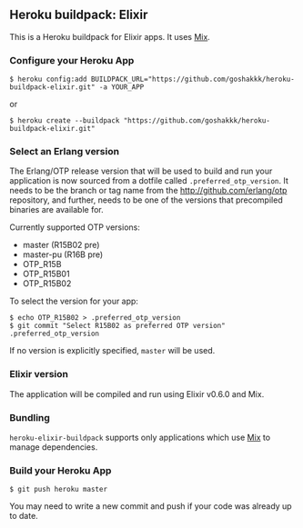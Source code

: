 ## Heroku buildpack: Elixir

This is a Heroku buildpack for Elixir apps. It uses
[Mix](http://elixir-lang.org/getting_started/mix.html).

### Configure your Heroku App

    $ heroku config:add BUILDPACK_URL="https://github.com/goshakkk/heroku-buildpack-elixir.git" -a YOUR_APP

or

    $ heroku create --buildpack "https://github.com/goshakkk/heroku-buildpack-elixir.git"

### Select an Erlang version

The Erlang/OTP release version that will be used to build and run your
application is now sourced from a dotfile called `.preferred_otp_version`. It
needs to be the branch or tag name from the http://github.com/erlang/otp
repository, and further, needs to be one of the versions that precompiled
binaries are available for.

Currently supported OTP versions:

* master (R15B02 pre)
* master-pu (R16B pre)
* OTP_R15B
* OTP_R15B01
* OTP_R15B02

To select the version for your app:

    $ echo OTP_R15B02 > .preferred_otp_version
    $ git commit "Select R15B02 as preferred OTP version" .preferred_otp_version

If no version is explicitly specified, `master` will be used.

### Elixir version

The application will be compiled and run using Elixir v0.6.0 and Mix.

### Bundling

`heroku-elixir-buildpack` supports only applications which use
[Mix](http://elixir-lang.org/getting_started/mix.html) to manage
dependencies.

### Build your Heroku App

    $ git push heroku master

You may need to write a new commit and push if your code was already up to date.

